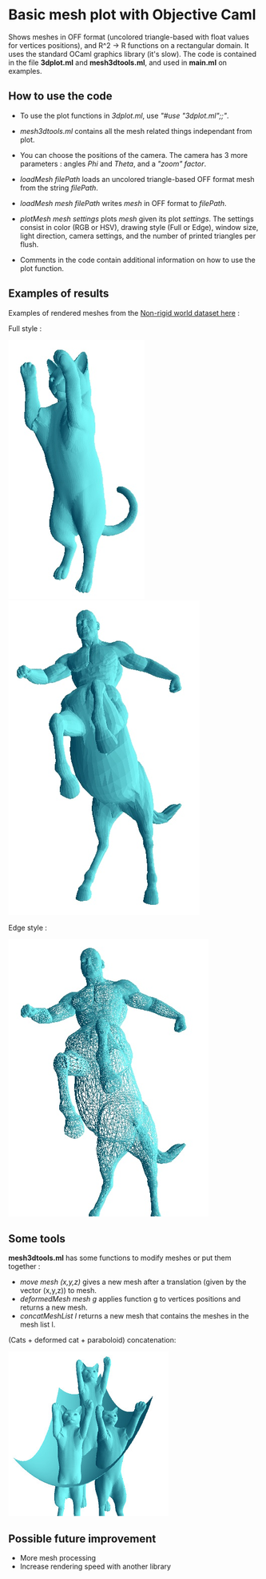 # Basic mesh plot with Objective Caml
Shows meshes in OFF format (uncolored triangle-based with float values for vertices positions), and R^2 -> R functions on a rectangular domain.
It uses the standard OCaml graphics library (it's slow).
The code is contained in the file **3dplot.ml** and **mesh3dtools.ml**, and used in **main.ml** on examples.

## How to use the code
- To use the plot functions in *3dplot.ml*, use *"#use "3dplot.ml";;"*.

- *mesh3dtools.ml* contains all the mesh related things independant from plot.

- You can choose the positions of the camera. The camera has 3 more parameters : angles *Phi* and *Theta*, and a *"zoom" factor*.

- *loadMesh filePath* loads an uncolored triangle-based OFF format mesh from the string *filePath*.

- *loadMesh mesh filePath* writes *mesh* in OFF format to *filePath*.

- *plotMesh mesh settings* plots *mesh* given its plot *settings*. The settings consist in color (RGB or HSV), drawing style (Full or Edge), window size, light direction, camera settings, and the number of printed triangles per flush.  

- Comments in the code contain additional information on how to use the plot function.

## Examples of results
Examples of rendered meshes from the [Non-rigid world dataset here](http://tosca.cs.technion.ac.il/book/resources_data.html) :

Full style :

![image](https://raw.githubusercontent.com/Bleuje/ocaml-mesh-plot/master/pictures/cat1_ocaml.jpg)
![image](https://raw.githubusercontent.com/Bleuje/ocaml-mesh-plot/master/pictures/centaur1_ocaml.jpg)

Edge style :

![image](https://raw.githubusercontent.com/Bleuje/ocaml-mesh-plot/master/pictures/centaur1_edge_ocaml.jpg)

## Some tools
**mesh3dtools.ml** has some functions to modify meshes or put them together :
- *move mesh (x,y,z)* gives a new mesh after a translation (given by the vector (x,y,z)) to mesh.
- *deformedMesh mesh g* applies function g to vertices positions and returns a new mesh.
- *concatMeshList l* returns a new mesh that contains the meshes in the mesh list l.

(Cats + deformed cat + paraboloid) concatenation:

![image](https://raw.githubusercontent.com/Bleuje/ocaml-mesh-plot/master/pictures/catfamily.jpg)

## Possible future improvement
- More mesh processing
- Increase rendering speed with another library
